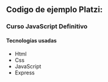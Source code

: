 ## Codigo de ejemplo Platzi: ##
### Curso JavaScript Definitivo ###

#### Tecnologías usadas ####
- Html
- Css
- JavaScript
- Express
